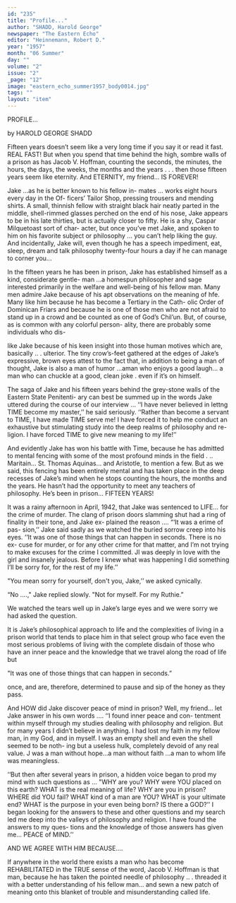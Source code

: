 ```yaml
---
id: "235"
title: "Profile..."
author: "SHADD, Harold George"
newspaper: "The Eastern Echo"
editor: "Heinnemann, Robert D."
year: "1957"
month: "06 Summer"
day: ""
volume: "2"
issue: "2"
_page: "12"
image: "eastern_echo_summer1957_body0014.jpg"
tags: ""
layout: "item"
---
```

PROFILE...

by HAROLD GEORGE SHADD

Fifteen years doesn’t seem like a very long time
if you say it or read it fast. REAL FAST! But
when you spend that time behind the high, sombre
walls of a prison as has Jacob V. Hoffman, counting
the seconds, the minutes, the hours, the days, the
weeks, the months and the years . . . then those
fifteen years seem like eternity. And ETERNITY,
my friend... IS FOREVER!

Jake ...as he is better known to his fellow in-
mates ... works eight hours every day in the Of-
ficers’ Tailor Shop, pressing trousers and mending
shirts. A small, thinnish fellow with straight black
hair neatly parted in the middle, shell-rimmed
glasses perched on the end of his nose, Jake appears
to be in his late thirties, but is actually closer to
fifty. He is a shy, Caspar Milquetoast sort of char-
acter, but once you’ve met Jake, and spoken to him
on his favorite subject or philosophy ... you can’t
help liking the guy. And incidentally, Jake will,
even though he has a speech impediment, eat, sleep,
dream and talk philosophy twenty-four hours a day
if he can manage to corner you...

In the fifteen years he has been in prison, Jake
has established himself as a kind, considerate gentle-
man ...a homespun philosopher and sage interested
primarily in the welfare and well-being of his fellow
man. Many men admire Jake because of his apt
observations on the meaning of hfe. Many like
him because he has become a Tertiary in the Cath-
olic Order of Dominican Friars and because he is one
of those men who are not afraid to stand up in a
crowd and be counted as one of God’s Chil’un. But,
of course, as is common with any colorful person-
ality, there are probably some individuals who dis-

like Jake because of his keen insight into those
human motives which are, basically .. . ulterior.
The tiny crow’s-feet gathered at the edges of Jake’s
expressive, brown eyes attest to the fact that, in
addition to being a man of thought, Jake is also a
man of humor ...aman who enjoys a good laugh...
a man who can chuckle at a good, clean joke .
even if it’s on himself.

The saga of Jake and his fifteen years behind
the grey-stone walls of the Eastern State Penitenti-
ary can best be summed up in the words Jake uttered
during the course of our interview ... ‘‘I have never
believed in lettng TIME become my master,’’ he
said seriously. ‘‘Rather than become a servant to
TIME, I have made TIME serve me! I have forced
it to help me conduct an exhaustive but stimulating
study into the deep realms of philosophy and re-
ligion. I have forced TIME to give new meaning
to my life!’’

And evidently Jake has won his battle with
Time, because he has admitted to mental fencing
with some of the most profound minds in the field .
.. Maritain... St. Thomas Aquinas... and Aristotle,
to mention a few. But as we said, this fencing has
been entirely mental and has taken place in the deep
recesses of Jake’s mind when he stops counting the
hours, the months and the years. He hasn’t had
the opportunity to meet any teachers of philosophy.
He’s been in prison... FIFTEEN YEARS!

It was a rainy afternoon in April, 1942, that
Jake was sentenced to LIFE... for the crime of
murder. The clang of prison doors slamming shut
had a ring of finality in their tone, and Jake ex-
plained the reason .... “‘It was a erime of pas-
sion,’’ Jake said sadly as we watched the buried
sorrow creep into his eyes. ‘‘It was one of those
things that can happen in seconds. There is no ex-
cuse for murder, or for any other crime for that
matter, and I’m not trying to make excuses for the
crime I committed. JI was deeply in love with the
girl and insanely jealous. Before I knew what was
happening I did something I’ll be sorry for, for the
rest of my life.’’

"You mean sorry for yourself, don't you,
Jake,’’ we asked cynically.

“No ....," Jake replied slowly. "Not for
myself. For my Ruthie.”

We watched the tears well up in Jake’s large
eyes and we were sorry we had asked the question.

It is Jake’s philosophical approach to life and
the complexities of living in a prison world that
tends to place him in that select group who face even
the most serious problems of living with the complete
disdain of those who have an inner peace and the
knowledge that we travel along the road of life but

"It was one of those things that can happen in seconds.”

once, and are, therefore, determined to pause and
sip of the honey as they pass.

And HOW did Jake discover peace of mind in
prison? Well, my friend... let Jake answer in his
own words .... ‘‘I found inner peace and con-
tentment within myself through my studies dealing
with philosophy and religion. But for many years
I didn’t believe in anything. I had lost my faith
in my fellow man, in my God, and in myself. I was
an empty shell and even the shell seemed to be noth-
ing but a useless hulk, completely devoid of any real
value. J was a man without hope...a man without
faith ...a man to whom life was meaningless.

‘‘But then after several years in prison, a hidden
voice began to prod my mind with such questions as
... "WHY are you? WHY were YOU placed on
this earth? WHAT is the real meaning of life?
WHY are you in prison? WHERE did YOU fail?
WHAT kind of a man are YOU? WHAT is your
ultimate end? WHAT is the purpose in your even
being born? IS there a GOD?’’ I began looking
for the answers to these and other questions and my
search led me deep into the valleys of philosophy
and religion. I have found the answers to my ques-
tions and the knowledge of those answers has given
me... PEACE of MIND.’’

AND WE AGREE WITH HIM BECAUSE....

If anywhere in the world there exists a man who
has become REHABILITATED in the TRUE sense
of the word, Jacob V. Hoffman is that man, because
he has taken the pointed needle of philosophy .. .
threaded it with a better understanding of his fellow
man... and sewn a new patch of meaning onto this
blanket of trouble and misunderstanding called life.
